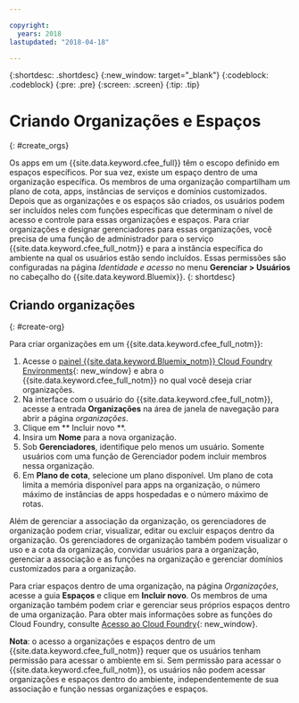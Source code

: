 ```yaml
---

copyright:
  years: 2018
lastupdated: "2018-04-18"

---
```


{:shortdesc: .shortdesc}
{:new_window: target="_blank"}
{:codeblock: .codeblock}
{:pre: .pre}
{:screen: .screen}
{:tip: .tip}

# Criando Organizações e Espaços
{: #create_orgs}

Os apps em um {{site.data.keyword.cfee_full}} têm o escopo definido em espaços específicos. Por sua vez, existe um espaço dentro de uma organização específica. Os membros de uma organização compartilham um plano de cota, apps, instâncias de serviços e domínios customizados. Depois que as organizações e os espaços são criados, os usuários podem ser incluídos neles com funções específicas que determinam o nível de acesso e controle para essas organizações e espaços. Para criar organizações e designar gerenciadores para essas organizações, você precisa de uma função de administrador para o serviço {{site.data.keyword.cfee_full_notm}} e para a instância específica do ambiente na qual os usuários estão sendo incluídos. Essas permissões são configuradas na página _Identidade e acesso_ no menu **Gerenciar > Usuários** no cabeçalho do {{site.data.keyword.Bluemix}}.
{: shortdesc}

## Criando organizações
{: #create-org}

Para criar organizações em um  {{site.data.keyword.cfee_full_notm}}:

1. Acesse o [painel {{site.data.keyword.Bluemix_notm}} Cloud Foundry Environments](https://console.bluemix.net/dashboard/cloudfoundry?filter=cf_environments){: new_window} e abra o {{site.data.keyword.cfee_full_notm}} no qual você deseja criar organizações.
2. Na interface com o usuário do {{site.data.keyword.cfee_full_notm}}, acesse a entrada **Organizações** na área de janela de navegação para abrir a página _organizações_.
3. Clique em  ** Incluir novo **.
4. Insira um **Nome** para a nova organização.
5. Sob **Gerenciadores**, identifique pelo menos um usuário. Somente usuários com uma função de Gerenciador podem incluir membros nessa organização.
6. Em **Plano de cota**, selecione um plano disponível. Um plano de cota limita a memória disponível para apps na organização, o número máximo de instâncias de apps hospedadas e o número máximo de rotas.

Além de gerenciar a associação da organização, os gerenciadores de organização podem criar, visualizar, editar ou excluir espaços dentro da organização. Os gerenciadores de organização também podem visualizar o uso e a cota da organização, convidar usuários para a organização, gerenciar a associação e as funções na organização e gerenciar domínios customizados para a organização.

Para criar espaços dentro de uma organização, na página _Organizações_, acesse a guia **Espaços** e clique em **Incluir novo**. Os membros de uma organização também podem criar e gerenciar seus próprios espaços dentro de uma organização. Para obter mais informações sobre as funções do Cloud Foundry, consulte [Acesso ao Cloud Foundry](https://console.bluemix.net/docs/iam/cfaccess.html#cfroles){: new_window}.

**Nota**: o acesso a organizações e espaços dentro de um {{site.data.keyword.cfee_full_notm}} requer que os usuários tenham permissão para acessar o ambiente em si. Sem permissão para acessar o {{site.data.keyword.cfee_full_notm}}, os usuários não podem acessar organizações e espaços dentro do ambiente, independentemente de sua associação e função nessas organizações e espaços.
